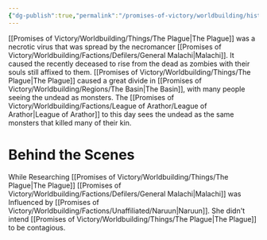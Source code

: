 ```yaml
---
{"dg-publish":true,"permalink":"/promises-of-victory/worldbuilding/historic-events/war/the-plague-spreads/","title":"The Plague spreads","noteIcon":"History","created":"2023-01-25T02:26:52.902+01:00","updated":"2023-03-30T12:51:00.684+02:00"}
---
```


[[Promises of Victory/Worldbuilding/Things/The Plague\|The Plague]] was a necrotic virus that was spread by the necromancer [[Promises of Victory/Worldbuilding/Factions/Defilers/General Malachi\|Malachi]]. It caused the recently deceased to rise from the dead as zombies with their souls still affixed to them. [[Promises of Victory/Worldbuilding/Things/The Plague\|The Plague]] caused a great divide in [[Promises of Victory/Worldbuilding/Regions/The Basin\|The Basin]], with many people seeing the undead as monsters. The [[Promises of Victory/Worldbuilding/Factions/League of Arathor/League of Arathor\|League of Arathor]] to this day sees the undead as the same monsters that killed many of their kin.
# Behind the Scenes
While Researching [[Promises of Victory/Worldbuilding/Things/The Plague\|The Plague]] [[Promises of Victory/Worldbuilding/Factions/Defilers/General Malachi\|Malachi]] was Influenced by [[Promises of Victory/Worldbuilding/Factions/Unaffiliated/Naruun\|Naruun]]. She didn't intend [[Promises of Victory/Worldbuilding/Things/The Plague\|The Plague]] to be contagious.

